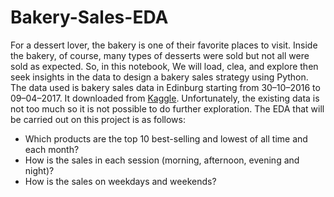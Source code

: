 # Bakery-Sales-EDA

For a dessert lover, the bakery is one of their favorite places to visit. Inside the bakery, of course, many types of desserts were sold but not all were sold as expected. So, in this notebook, We will load, clea, and explore then seek insights in the data to design a bakery sales strategy using Python. The data used is bakery sales data in Edinburg starting from 30–10–2016 to 09–04–2017. It downloaded from [Kaggle](https://www.kaggle.com/sulmansarwar/transactions-from-a-bakery). Unfortunately, the existing data is not too much so it is not possible to do further exploration. The EDA that will be carried out on this project is as follows:

- Which products are the top 10 best-selling and lowest of all time and each month?
- How is the sales in each session (morning, afternoon, evening and night)?
- How is the sales on weekdays and weekends?
